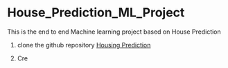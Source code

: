 # House_Prediction_ML_Project
This is the end to end Machine learning project based on House Prediction

1. clone the github repository [Housing Prediction](githubproject)

2. Cre